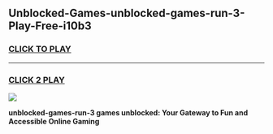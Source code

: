 
## Unblocked-Games-unblocked-games-run-3-Play-Free-i10b3
<h3>
<a href="https://premium76.site?title=unblocked-games-run-3&ref=15A">CLICK TO PLAY</a></h3>
<hr>

<h3>
<a href="https://premium76.site?title=unblocked-games-run-3&ref=15A">CLICK 2 PLAY</a>
  
</h3>

<a href="https://premium76.site?title=unblocked-games-run-3&ref=15A"><img src="https://clearcache.store/games.png"></a>


**unblocked-games-run-3 games unblocked: Your Gateway to Fun and Accessible Online Gaming**

